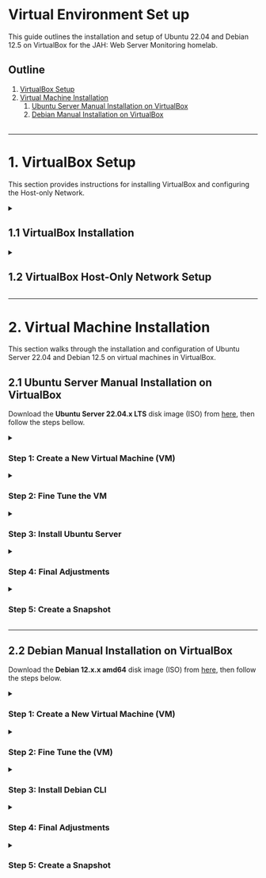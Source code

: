 # Virtual Environment Set up

This guide outlines the installation and setup of Ubuntu 22.04 and Debian 12.5 on VirtualBox for the JAH: Web Server Monitoring homelab.


## Outline

1. [VirtualBox Setup](#1-virtualbox-setup)
2. [Virtual Machine Installation](#2-virtual-machine-installation)
	1. [Ubuntu Server Manual Installation on VirtualBox](#21-ubuntu-server-manual-installation-on-virtualbox)
	2. [Debian Manual Installation on VirtualBox](#22-debian-cli-manual-installation-on-virtualbox)
<br><br>

-----------------------------------------------------------------------------------------------------

# 1. VirtualBox Setup

This section provides instructions for installing VirtualBox and configuring the Host-only Network.


<!---------- 1.1 VirtualBox Installation ---------->
<details>
	<summary>
		<h2>1.1 VirtualBox Installation</h2>
	</summary>
	<span style="color:gray">

To install the **Oracle VM VirtualBox Manager**, download the installation package from [here](https://www.virtualbox.org/wiki/Downloads), then install it according to your system.

After installing the **VirtualBox Manager**, install the **Extension Pack** to expand the VirtualBox advanced features:

1. Download the Extension Pack from [here](https://www.virtualbox.org/wiki/Downloads).
2. Open the VirtualBox Manager, then click on the **Tools** menu and click **Extensions**.
3. On Extensions, click Install and select the downloaded extension package file, then follow the instructions.
	</span>
</details>


<!---------- 1.2 VirtualBox Host-Only Network Setup ---------->
<details>
	<summary>
		<h2>1.2 VirtualBox Host-Only Network Setup</h2>
	</summary>
	<span style="color:gray">

To create a **Host-only Network**, open **VirtualBox Manager**, go to the **Tools** menu, then click on **Network**. Select the **Host-only Networks** tab, click **Create** to create **vboxnet0**, and then click **Create** again to create **vboxnet1**. Let's configure the later one:

1. On **Adapter** select **Configure Adapter Manually** and set:
    - **IPv4 Address:** 192.168.57.1 (This will be the IP address of the host machine)
    - **IPv4 Network Mask:** 255.255.255.0
    - **IPv6 Address:** (Leave empty)
    - **IPv6 Prefix Length:** 0
2. On **DHCP Server** check the **Enable Server** checkbox and set:
    - **Server Address:** 192.168.57.2
    - **Server Mask:** 255.255.255.0
    - **Lower Address Bound:** 192.168.57.3
    - **Upper Address Bound:** 192.168.57.254
	</span>
</details>


-----------------------------------------------------------------------------------------------------


# 2. Virtual Machine Installation

This section walks through the installation and configuration of Ubuntu Server 22.04 and Debian 12.5 on virtual machines in VirtualBox.

## 2.1 Ubuntu Server Manual Installation on VirtualBox

Download the **Ubuntu Server 22.04.x LTS** disk image (ISO) from [here](https://cdimage.ubuntu.com/ubuntu-server/jammy/daily-live/current/), then follow the steps bellow.


<!---------- Step 1: Create a New Virtual Machine (VM) ---------->
<details>
	<summary>
		<h3>Step 1: Create a New Virtual Machine (VM)</h3>
	</summary>
	<span style="color:grey">

Open **VirtualBox Manager** and click on **New**.
1. On **Virtual machine Name and operating system**, set:
    - **Name:** Ubuntu Server (SOC Tools)
    - **Machine Folder:** (Select the location to install the VM)
    - **ISO Image:** (Leave \<not selected\>)
    - **Type:** Linux
    - **Version:** Ubuntu (64-bit)
    - Click **Next**.
2. On **Hardware**, set:
    - **Base Memory:** 4096 MB (or more)
    - **Processors:** 2 (or more)
    - Click **Next**.
3. On **Virtual Hard disk**, set:
    - Select **Create a Virtual Hard Disk Now**
    - **Disk Size:** 40 GB (or more)
    - Click **Next**.
4. On **Summary**:
    - Review and click **Finish**.
	</span>
</details>


<!---------- Step 2: Fine Tune the VM ---------->
<details>
	<summary>
		<h3>Step 2: Fine Tune the VM</h3>
	</summary>
	<span style="color:grey">

On **VirtualBox Manager**, select the created VM and click on **Settings**.
1. On **General** > **Advanced**, set:
    - **Shared Clipboard:** Bidirectional
    - **Drag'n'Drop:** Bidirectional
2. On **Storage**:
    - Click on **Controller: IDE** > **Empty**.
    - Then click on the **blue disk** under **Attributes** at the right side, click **Choose a disk file...**, and select the **Ubuntu Server image file**.
3. On **Network** > **Adapter 1** (enp0s3), set:
    - Check **Enable Network Adapter**.
    - **Attacket to:** NAT
4. On **Network** > **Adapter 2** (enp0s8), set:
    - Check **Enable Network Adapter**.
    - **Attached to:** Host-only Adapter
    - **Name:** vboxnet1
5. Then click **OK** to finish.
	</span>
</details>


<!---------- Step 3: Install Ubuntu Server ---------->
<details>
	<summary>
		<h3>Step 3: Install Ubuntu Server</h3>
	</summary>
	<span style="color:grey">

On **VirtualBox Manager**, click on **Sart**.
1. Hit Enter on **Try or install Ubuntu Server**.
2. Select the **language**.
3. On **Installer update available**, hit Enter on **Continue without updating**.
4. On **Keyboard configuration**, select the **Layout** and the **Variant**, then hit Enter on **Done**.
5. On **Choose type of install**, leave **Ubuntu Server** selected and hit Enter on **Done**.
6. On **Network connections**, just check the IP addresses and hit Enter on **Done**.
7. On **Configure proxy**, leave it empty and hit Enter on **Done**.
8. On **Configure Ubuntu archive mirror**, just hit Enter on **Done**.
9. On **Guided storage configuration**, leave the default and hit Enter on **Done**.
10. On **Storage configuration**, just hit Enter on **Done**.
    - On the message box **Confirm destructive action** hit Enter on **Continue**.
11. On **Profile setup**, fill up the fields ant hit Enter on **Done**.
12. On **Upgrade to Ubuntu Pro**, select **Skip for now** and hit Enter on **Continue**.
13. On **SSH Setup**, select **Install OpenSSH server**, then hit Enter on **Done**.
14. On **Featured Server Snaps**, just hit Enter on **Done** and the installation will begin.
14. On **Install complete!**, hit Enter on **Cancel update and reboot**. It will take some time to **reboot**.
15. Remove the installation medium if needed on **Devices** > **Optical Drives**, then press **ENTER**.
	</span>
</details>


<!---------- Step 4: Final Adjustments ---------->
<details>
<summary>
<h3>Step 4: Final Adjustments</h3>
</summary>
<span style="color:grey">

After rebooting **log in** with your credentials.

1. **Update** the system:
    ```bash
    $ sudo apt update && sudo apt upgrade -y
    ```
2. Install helpful **network and other packages**:
    ```bash
    $ sudo apt install net-tools network-manager ntpdate jq
    ```
3. Update **date and time** if needed:
    ```bash
    $ date
    $ sudo ntpdate time.nist.gov
    ```
4. Set the **static IP address** to the Host-only Interface (**enp0s8**):
    1. Open the netplan .yaml file:
        ```bash
        $ sudo nano /etc/netplan/*yaml
        ```
        - Set the following parameters:
        ```yml
        network:
          ethernets:
            enp0s3:
              dhcp4: true
            enp0s8:
              dhcp4: no
              addresses: [192.168.57.3/24]
          version: 2
        ```
    2. Apply the netplan changes, restart the NetworkManager, and check the **enp0s8** interface IP address:
        ```bash
        $ sudo netplan apply
        $ sudo systemctl restart NetworkManager
        $ ifconfig
        ```
	3. (Optional) To access the VM from the Host Machine using SSH, run the command below from the host machine:
        ```bash
        $ ssh user@192.168.57.3
        ```
5. (Optional) Improve shell with **zshell**:
    1. Install zsh:
        ```bash
        $ sudo apt install zsh
        ```
    2. Install zshell plugins:
        ```bash
        $ sudo apt install zsh-syntax-highlighting zsh-autosuggestions
        ```
    3. Install fonts, qterminal, and gnome-tweaks:
        ```bash
        $ sudo apt install qterminal fonts-firacode gnome-tweaks
        ```
    4. Change the default login shell (use `echo $SHELL` to display the current shell):
        ```bash
        $ chsh -s /bin/zsh
        ```
    5. Copy the content of `.zshrc` from [here](https://pastebin.com/rhrWSiaL), create a new `~/.zshrc` file and paste the copied content.
    6. Log out and log back into the server. Type the command below to display your current shell:
        ```bash
        $ echo $SHELL
        ```
6. Install **Guest Additions**:
    1. On the VM menu click on **Device** > **Insert Guest Additions CD Image...**.
    2. Create the `/media/cdrom` folder and mount the ISO image with the guest additions:
        ```bash
        $ sudo mkdir /media/cdrom
        $ sudo mount /dev/cdrom /media/cdrom
        ```
    3. Install the dependencies for VirtualBox guest additions:
        ```bash
        $ sudo apt update
        $ sudo apt install -y build-essential linux-headers-`uname -r`
        ```
    4. Install guest additions and reboot the VM:
        ```bash
        $ sudo /media/cdrom/VBoxLinuxAdditions.run
        $ sudo shutdown -r now
        ```
7. Configure **VirtualBox shared folder**:
    1. On the VM top menu, click on **Machine** > **Settings...**.
        1. Go to **Shared Folders** and click on the **blue folder with the plus sign** at the right.
        2. Chose the **Folder Path**, type the **Folder Name**, and check **Make Permanten** only.
    2. Back on the guest's terminal, mount the directory on a folder with a name different than the **Folder Name** set previously on the VirtualBox interface:
        1. Create a directory at your user directory `~/` to be the mounting point:
            ```bash
            $ sudo mkdir /home/<username>/shared
            ```
        2. Mount the host's shared folder with the command below to change its uid and gid to 1000:
            ```bash
            $ sudo mount -t vboxsf -o rw,uid=1000,gid=1000 <shared_host> /home/<username>/shared
            ```
        - Replace `<shared_host>` by the **Folder Name** set on the VirtualBox interface and `<username>` by your username.
    3. To make this permanent, let's set to mount the shared directory on startup.
        1. Edit the `fstab` file in the `/etc` directory:
            ```bash
            $ sudo nano /etc/fstab
            ```
            - At the end of the file, add the line below using the tab to separate the fields and replace <shared_host> with **Folder Name** defined earlier and save:
            ```bash
            <shared_host>	/home/<username>/shared	vboxsf	defaults	0	0
            ```
        2. Edit `modules`:
            ```bash
            $ sudo nano /etc/modules
            ```
            - At the end of the file, add the following line and save:
            ```bash
            vboxsf
            ```
        3. After rebooting the VM, the VirtualBox shared folder should mount automatically:
        	```bash
        	$ sudo shutdown -r now
        	```
	</span>
</details>


<!---------- Step 5: Create a Snapshot ---------->
<details>
	<summary>
		<h3>Step 5: Create a Snapshot</h3>
	</summary>
	<span style="color:grey">

On the VM top menu, go to **Machine** > **Take a Snapshot...**, enter the snapshot name and description, then click **OK**.
	</span>
</details>


----------------------------------------------------------------------------------------------------


## 2.2 Debian Manual Installation on VirtualBox

Download the **Debian 12.x.x amd64** disk image (ISO) from [here](https://cdimage.debian.org/debian-cd/), then follow the steps below.


<!---------- Step 1: Create a New Virtual Machine (VM) ---------->
<details>
<summary>
<h3>Step 1: Create a New Virtual Machine (VM)</h3>
</summary>
<span style="color:grey">

Open the **VirtualBox Manager**, then click on **New**.

1. On **Virtual machine Name and operating system**, set:
    - **Name:** Debian (Web Server)
    - **Machine Folder:** (Select the location to install the VM)
    - **ISO Image:** (Leave \<not selected\> to make a manual installation)
    - **Type:** Linux
    - **Version:** Debian (64-bit)
    - Click **Next**.
2. On **Hardware**, set:
    - **Base Memory:** 2048 MB (or more)
    - **Processors:** 1 (or more)
    - Click **Next**.
3. On **Virtual Hard disk**, set:
    - Select **Create a Virtual Hard Disk Now**
    - **Disk Size:** 20 GB (or more)
    - Click **Next**.
4. On **Summary**:
    - Review and click **Finish**
	</span>
</details>


<!---------- Step 2: Fine Tune the (VM) ---------->
<details>
<summary>
<h3>Step 2: Fine Tune the (VM)</h3>
</summary>
<span style="color:grey">

On **VirtualBox Manager**, click on **Settings**.

1. On **General** > **Advanced**, set:
    - **Shared Clipboard:** Bidirectional
    - **Drag'n'Drop:** Bidirectional
2. On **Storage**:
    - Click on **Controller: IDE** > **Empty**.
    - Then click on the **blue disk** under **Attributes** at the right side, click **Choose a disk file...**, and select the **image file**.
3. On **Network** > **Adapter 1** (enp0s3), set:
    - Check **Enable Network Adapter**.
    - **Attacket to:** NAT
4. On **Network** > **Adapter 2** (enp0s8), set:
    - Check **Enable Network Adapter**.
    - **Attached to:** Host-only Adapter
    - **Name:** vboxnet1
5. Then click **OK** to finish.
	</span>
</details>


<!---------- Step 3: Install Debian CLI ---------->
<details>
<summary>
<h3>Step 3: Install Debian CLI</h3>
</summary>
<span style="color:grey">

On **VirtualBox Manager**, click on **Sart**.

1. When the Debian installer menu appears, select **Install** to start the installation process.
2. Select **language**.
3. Select **your location**.
4. On **Configure the keyboard**, select **keymap** to use.
5. On **Configure the network**, select **enp0s3** interface, create a **hostname** and **domain name**.
6. On **Set up users and password**, define the **password** of the **root account**.
7. On **Set up users and password**, set the **user name**, **username**, and **password** of the **new user**.
8. On **Partition disks** chose **Guided - use entire disk**, select the **partition**, and **partition scheme**. Then hit enter on **Finish partitioning and write changes to disk** to apply the configurations.
9. On **Configure the package manager**, hit enter on **No**, select the **mirror country**, and the **Debian archive mirror**. Then leave **HTTP proxy information** empty and hit enter on **Continue** to start the installation.
12. On **Software selection** select only **web server**, **SSH server**, and **standard system utilities**, then hit Enter on **Continue**.
13. On **Configuring grup-pc**, select **Yes** to install the GRUB boot loader, then select the `/dev/sda` device for the boot loader installation.
14. On **Finish the installation**, hit **Continue** to finish the installation.
	</span>
</details>


<!---------- Step 4: Final Adjustments ---------->
<details>
<summary>
<h3>Step 4: Final Adjustments</h3>
</summary>
<span style="color:grey">

After rebooting **log in** with your credentials.

1. First, add the `sbin` folders to the `$PATH` environment variable by adding the command below at the end of the `.profile` file in the user account folder:
    ```bash
    $ nano /home/<username>/.profile
    ```
    - Add the line below at the end of the file:
    ```bash
    export PATH=$PAHT:/usr/local/sbin:/usr/sbin:/sbin
    ```
2. Now log into the root account and **update the system**:
    ```bash
    $ su -
    \# apt update && apt upgrade
    ```
3. Install the **sudo package**, add your user account to the **sudo group**, and **reboot** the system:
    ```bash
    \# apt install sudo
    \# usermod -aG sudo <username>
    \# reboot
    ```
4. Install helpful **network and other packages**:
    ```bash
    $ sudo apt install net-tools network-manager netplan.io systemd-resolved git
    ```
4. Set the **static IP address** to the Host-only Interface (**enp0s8**):
    1. Unmask and enable network services:
        ```bash
        $ sudo systemctl unmask systemd-networkd.service
        $ sudo systemctl unmask systemd-resolved.service
        $ sudo systemctl enable systemd-networkd.service
        $ sudo systemctl mask networking
        $ sudo systemctl enable systemd-resolved.service
        ```
    2. Migrate to Netplan.io:
        ```bash
        $ sudo ENABLE_TEST_COMMANDS=1 netplan migrate && sudo netplan try
        ```
        - Press `Enter` to save the changes.
    3. Fix the permissions for the created netplan file:
        ```bash
        $ sudo chmod 600 /etc/netplan/*
        ```
    4. Open the netplan .yaml file to set the static IP address:
        ```bash
        $ sudo nano /etc/netplan/*yaml
        ```
        - Set the following parameters:
        ```yml
        network:
          ethernets:
            enp0s3:
              dhcp4: true
            enp0s8:
              dhcp4: no
              addresses: [192.168.57.4/24]
          version: 2
        ```
    5. Reboot the system, then check the IP address:
        ```bash
        $ sudo reboot
        $ ifconfig
        ```
    6. (Optional) To access the VM from the Host Machine using SSH run:
		```bash
		$ ssh user@192.168.57.4
		```
6. (Optional) Improve shell with zshell:
    1. Install zsh:
        ```bash
        $ sudo apt install zsh
        ```
    2. Install zshell plugins:
        ```bash
        $ sudo apt install zsh-syntax-highlighting zsh-autosuggestions
        ```
    3. Install fonts, qterminal, and gnome-tweaks:
        ```bash
        $ sudo apt install qterminal fonts-firacode gnome-tweaks
        ```
    4. Change the default login shell for the user and root accounts:
        ```bash
        $ chsh -s /bin/zsh
        ```
    5. Copy the content of `.zshrc` from [here](https://pastebin.com/rhrWSiaL), create a new `~/.zshrc` for the user and root accounts, and paste the copied content.
    6. Log out and log back into the server. Type the command below to display your current shell:
        ```bash
        $ echo $SHELL
        ```
7. Install Guest Additions:
    1. On the VM menu click on **Device** > **Insert Guest Additions CD Image...**.
    2. Mount the ISO image with the guest additions:
        ```bash
        $ sudo mount /dev/cdrom /media/cdrom
        ```
    3. Install guest additions:
        ```bash
        $ sudo /media/cdrom/VBoxLinuxAdditions.run
        ```
8. Configure shared folder:
    1. On the VM menu click on **Machine** > **Settings...**.
        1. Go to **Shared Folders** and click on the **blue folder with the plus sign** at the right.
        2. Chose the **Folder Path**, type the **Folder Name**, leave only **Make Permanten** checked, then click **OK**.
        3. Click **OK** to leave save the changes.
    2. Back on terminal, mount the directory on a folder with a name different than the **Folder Name** set previously:
        1. Create a directory at your user directory `~/` to be the mounting point:
            ```bash
            $ mkdir ~/shared
			```
		2. Mount the host-shared folder with the command below to have its uid and gui equal to 1000:
			```bash
            $ sudo mount -t vboxsf -o rw,uid=1000,gid=1000 <shared_host> ~/shared
            ```
        	- In this case `shared_host` is the **Folder Name** set on VirtualBox and `~/shared` is the mounting point.
	3. (TODO) To make it permanent, set to mount the shared directory on startup following the steps below:
        1. Create an script which will mount the shared folder:
            ```bash
            $ nano mount_shared.sh
            ```
            - Set to the script the content below:
            ```bash
			#!/bin/bash
            sudo mount -t vboxsf -o rw,uid=1000,gid=1000 <shared_host> ~/shared
            ```
			- Where `shared_host` is the **Folder Name** set on Virtualbox and `~/shared` is the mounting point.
        2. (TODO) Run the script on startup.
        3. After rebooting the VM, the VirtualBox shared folder should mount automatically:
        	```bash
        	$ sudo shutdown -r now
        	```
	</span>
</details>


<!---------- Step 5: Create a Snapshot ---------->
<details>
<summary>
<h3>Step 5: Create a Snapshot</h3>
</summary>
<span style="color:grey">

On the VM top menu, go to **Machine** > **Take a Snapshot...**, enter the snapshot name and description, then click **OK**.
	</span>
</details>
